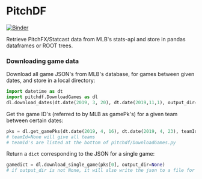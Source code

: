 # PitchDF
[![Binder](https://mybinder.org/badge_logo.svg)](https://mybinder.org/v2/gh/bjmarsh/PitchDF/master)

Retrieve PitchFX/Statcast data from MLB's stats-api and store in pandas dataframes or ROOT trees.

### Downloading game data
Download all game JSON's from MLB's database, for games between given dates, and store in a local directory:
```python
import datetime as dt
import pitchdf.DownloadGames as dl
dl.download_dates(dt.date(2019, 3, 20), dt.date(2019,11,1), output_dir="./gamedata")
```
Get the game ID's (referred to by MLB as gamePk's) for a given team between certain dates:
```python
pks = dl.get_gamePks(dt.date(2019, 4, 16), dt.date(2019, 4, 23), teamId=112)
# teamId=None will give all teams
# teamId's are listed at the bottom of pitchdf/DownloadGames.py
```
Return a `dict` corresponding to the JSON for a single game:
```python
gamedict = dl.download_single_game(pks[0], output_dir=None)
# if output_dir is not None, it will also write the json to a file for later use
```

